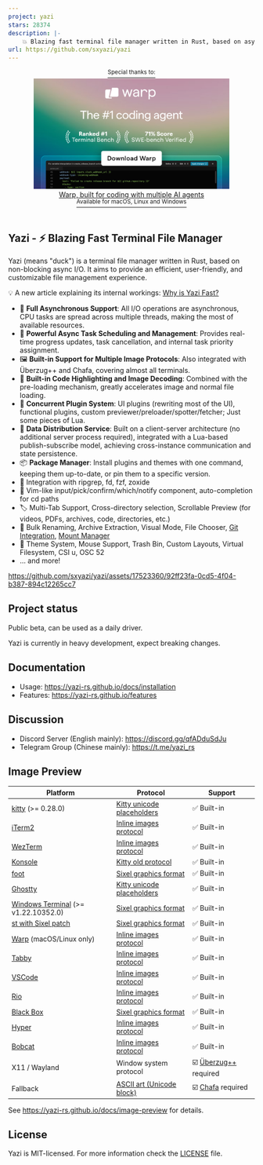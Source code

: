 ```yaml
---
project: yazi
stars: 28374
description: |-
    💥 Blazing fast terminal file manager written in Rust, based on async I/O.
url: https://github.com/sxyazi/yazi
---
```


<div align="center">
	<a href="https://go.warp.dev/yazi" target="_blank">
		<sup>Special thanks to:</sup>
		<br>
		<img alt="Warp sponsorship" width="400" src="https://github.com/warpdotdev/brand-assets/blob/main/Github/Sponsor/Warp-Github-LG-02.png">
		<br>
		<h>Warp, built for coding with multiple AI agents</b>
		<br>
		<sup>Available for macOS, Linux and Windows</sup>
	</a>
</div>

<br>

## Yazi - ⚡️ Blazing Fast Terminal File Manager

Yazi (means "duck") is a terminal file manager written in Rust, based on non-blocking async I/O. It aims to provide an efficient, user-friendly, and customizable file management experience.

💡 A new article explaining its internal workings: [Why is Yazi Fast?](https://yazi-rs.github.io/blog/why-is-yazi-fast)

- 🚀 **Full Asynchronous Support**: All I/O operations are asynchronous, CPU tasks are spread across multiple threads, making the most of available resources.
- 💪 **Powerful Async Task Scheduling and Management**: Provides real-time progress updates, task cancellation, and internal task priority assignment.
- 🖼️ **Built-in Support for Multiple Image Protocols**: Also integrated with Überzug++ and Chafa, covering almost all terminals.
- 🌟 **Built-in Code Highlighting and Image Decoding**: Combined with the pre-loading mechanism, greatly accelerates image and normal file loading.
- 🔌 **Concurrent Plugin System**: UI plugins (rewriting most of the UI), functional plugins, custom previewer/preloader/spotter/fetcher; Just some pieces of Lua.
- 📡 **Data Distribution Service**: Built on a client-server architecture (no additional server process required), integrated with a Lua-based publish-subscribe model, achieving cross-instance communication and state persistence.
- 📦 **Package Manager**: Install plugins and themes with one command, keeping them up-to-date, or pin them to a specific version.
- 🧰 Integration with ripgrep, fd, fzf, zoxide
- 💫 Vim-like input/pick/confirm/which/notify component, auto-completion for cd paths
- 🏷️ Multi-Tab Support, Cross-directory selection, Scrollable Preview (for videos, PDFs, archives, code, directories, etc.)
- 🔄 Bulk Renaming, Archive Extraction, Visual Mode, File Chooser, [Git Integration](https://github.com/yazi-rs/plugins/tree/main/git.yazi), [Mount Manager](https://github.com/yazi-rs/plugins/tree/main/mount.yazi)
- 🎨 Theme System, Mouse Support, Trash Bin, Custom Layouts, Virtual Filesystem, CSI u, OSC 52
- ... and more!

https://github.com/sxyazi/yazi/assets/17523360/92ff23fa-0cd5-4f04-b387-894c12265cc7

## Project status

Public beta, can be used as a daily driver.

Yazi is currently in heavy development, expect breaking changes.

## Documentation

- Usage: https://yazi-rs.github.io/docs/installation
- Features: https://yazi-rs.github.io/features

## Discussion

- Discord Server (English mainly): https://discord.gg/qfADduSdJu
- Telegram Group (Chinese mainly): https://t.me/yazi_rs

## Image Preview

| Platform                                                                     | Protocol                               | Support                           |
| ---------------------------------------------------------------------------- | -------------------------------------- | --------------------------------- |
| [kitty](https://github.com/kovidgoyal/kitty) (>= 0.28.0)                     | [Kitty unicode placeholders][kgp]      | ✅ Built-in                       |
| [iTerm2](https://iterm2.com)                                                 | [Inline images protocol][iip]          | ✅ Built-in                       |
| [WezTerm](https://github.com/wez/wezterm)                                    | [Inline images protocol][iip]          | ✅ Built-in                       |
| [Konsole](https://invent.kde.org/utilities/konsole)                          | [Kitty old protocol][kgp-old]          | ✅ Built-in                       |
| [foot](https://codeberg.org/dnkl/foot)                                       | [Sixel graphics format][sixel]         | ✅ Built-in                       |
| [Ghostty](https://github.com/ghostty-org/ghostty)                            | [Kitty unicode placeholders][kgp]      | ✅ Built-in                       |
| [Windows Terminal](https://github.com/microsoft/terminal) (>= v1.22.10352.0) | [Sixel graphics format][sixel]         | ✅ Built-in                       |
| [st with Sixel patch](https://github.com/bakkeby/st-flexipatch)              | [Sixel graphics format][sixel]         | ✅ Built-in                       |
| [Warp](https://www.warp.dev) (macOS/Linux only)                              | [Inline images protocol][iip]          | ✅ Built-in                       |
| [Tabby](https://github.com/Eugeny/tabby)                                     | [Inline images protocol][iip]          | ✅ Built-in                       |
| [VSCode](https://github.com/microsoft/vscode)                                | [Inline images protocol][iip]          | ✅ Built-in                       |
| [Rio](https://github.com/raphamorim/rio)                                     | [Inline images protocol][iip]          | ✅ Built-in                       |
| [Black Box](https://gitlab.gnome.org/raggesilver/blackbox)                   | [Sixel graphics format][sixel]         | ✅ Built-in                       |
| [Hyper](https://github.com/vercel/hyper)                                     | [Inline images protocol][iip]          | ✅ Built-in                       |
| [Bobcat](https://github.com/ismail-yilmaz/Bobcat)                            | [Inline images protocol][iip]          | ✅ Built-in                       |
| X11 / Wayland                                                                | Window system protocol                 | ☑️ [Überzug++][ueberzug] required |
| Fallback                                                                     | [ASCII art (Unicode block)][ascii-art] | ☑️ [Chafa][chafa] required        |

See https://yazi-rs.github.io/docs/image-preview for details.

<!-- Protocols -->

[kgp]: https://sw.kovidgoyal.net/kitty/graphics-protocol/#unicode-placeholders
[kgp-old]: https://github.com/sxyazi/yazi/blob/main/yazi-adapter/src/drivers/kgp_old.rs
[iip]: https://iterm2.com/documentation-images.html
[sixel]: https://www.vt100.net/docs/vt3xx-gp/chapter14.html
[ascii-art]: https://en.wikipedia.org/wiki/ASCII_art

<!-- Dependencies -->

[ueberzug]: https://github.com/jstkdng/ueberzugpp
[chafa]: https://hpjansson.org/chafa/

## License

Yazi is MIT-licensed. For more information check the [LICENSE](LICENSE) file.

